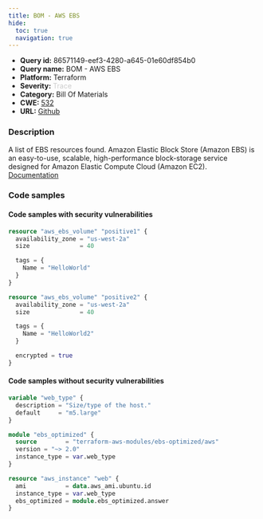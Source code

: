 ```yaml
---
title: BOM - AWS EBS
hide:
  toc: true
  navigation: true
---
```


<style>
  .highlight .hll {
    background-color: #ff171742;
  }
  .md-content {
    max-width: 1100px;
    margin: 0 auto;
  }
</style>

-   **Query id:** 86571149-eef3-4280-a645-01e60df854b0
-   **Query name:** BOM - AWS EBS
-   **Platform:** Terraform
-   **Severity:** <span style="color:#CCCCCC">Trace</span>
-   **Category:** Bill Of Materials
-   **CWE:** <a href="https://cwe.mitre.org/data/definitions/532.html" onclick="newWindowOpenerSafe(event, 'https://cwe.mitre.org/data/definitions/532.html')">532</a>
-   **URL:** [Github](https://github.com/Checkmarx/kics/tree/master/assets/queries/terraform/aws_bom/ebs)

### Description
A list of EBS resources found. Amazon Elastic Block Store (Amazon EBS) is an easy-to-use, scalable, high-performance block-storage service designed for Amazon Elastic Compute Cloud (Amazon EC2).<br>
[Documentation](https://kics.io)

### Code samples
#### Code samples with security vulnerabilities
```tf title="Positive test num. 1 - tf file" hl_lines="1"
resource "aws_ebs_volume" "positive1" {
  availability_zone = "us-west-2a"
  size              = 40

  tags = {
    Name = "HelloWorld"
  }
}

```
```tf title="Positive test num. 2 - tf file" hl_lines="1"
resource "aws_ebs_volume" "positive2" {
  availability_zone = "us-west-2a"
  size              = 40

  tags = {
    Name = "HelloWorld2"
  }

  encrypted = true
}

```


#### Code samples without security vulnerabilities
```tf title="Negative test num. 1 - tf file"
variable "web_type" {
  description = "Size/type of the host."
  default     = "m5.large"
}

module "ebs_optimized" {
  source        = "terraform-aws-modules/ebs-optimized/aws"
  version = "~> 2.0"
  instance_type = var.web_type
}

resource "aws_instance" "web" {
  ami           = data.aws_ami.ubuntu.id
  instance_type = var.web_type
  ebs_optimized = module.ebs_optimized.answer
}

```

